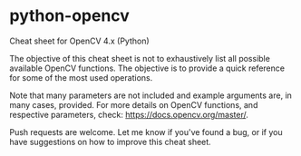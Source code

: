 # python-opencv
Cheat sheet for OpenCV 4.x (Python)

The objective of this cheat sheet is not to exhaustively list all possible available OpenCV functions. The objective is to provide a quick reference for some of the most used operations.

Note that many parameters are not included and example arguments are, in many cases, provided. For more details on OpenCV functions, and respective parameters, check:      https://docs.opencv.org/master/.

Push requests are welcome. Let me know if you've found a bug, or if you have suggestions on how to improve this cheat sheet.
